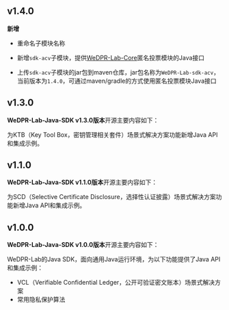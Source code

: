 ## v1.4.0

**新增**

- 重命名子模块名称

- 新增`sdk-acv`子模块，提供[WeDPR-Lab-Core](https://github.com/WeBankBlockchain/WeDPR-Lab-Core)匿名投票模块的Java接口

- 上传`sdk-acv`子模块的jar包到maven仓库，jar包名称为`WeDPR-Lab-sdk-acv`，当前版本为`1.4.0`，可通过maven/gradle的方式使用匿名投票模块Java接口


## v1.3.0

**WeDPR-Lab-Java-SDK v1.3.0版本**开源主要内容如下：

为KTB（Key Tool Box，密钥管理相关套件）场景式解决方案功能新增Java API和集成示例。

## v1.1.0
**WeDPR-Lab-Java-SDK v1.1.0版本**开源主要内容如下：

为SCD（Selective Certificate Disclosure，选择性认证披露）场景式解决方案功能新增Java API和集成示例。


## v1.0.0

**WeDPR-Lab-Java-SDK v1.0.0版本**开源主要内容如下：

WeDPR-Lab的Java SDK，面向通用Java运行环境，为以下功能提供了Java API和集成示例：
- VCL（Verifiable Confidential Ledger，公开可验证密文账本）场景式解决方案
- 常用隐私保护算法